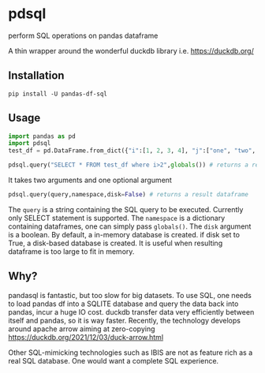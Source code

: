 # pdsql
perform SQL operations on pandas dataframe

A thin wrapper around the wonderful duckdb library i.e. https://duckdb.org/

## Installation
```
pip install -U pandas-df-sql
```

## Usage
```python
import pandas as pd
import pdsql
test_df = pd.DataFrame.from_dict({"i":[1, 2, 3, 4], "j":["one", "two", "three", "four"]})

pdsql.query("SELECT * FROM test_df where i>2",globals()) # returns a result dataframe
```

It takes two arguments and one optional argument
```python
pdsql.query(query,namespace,disk=False) # returns a result dataframe
```

The ```query``` is a string containing the SQL query to be executed. Currently
only SELECT statement is supported. The ```namespace``` is
a dictionary containing dataframes, one can simply pass ```globals()```. The ```disk``` 
argument is a boolean. By default, a in-memory database is created. if disk set
to True, a disk-based database is created. It is useful when resulting
dataframe is too large to fit in memory.

## Why?
pandasql is fantastic, but too slow for big datasets. To use SQL, one needs to load pandas df into a SQLITE database and query the data back into pandas, incur a huge IO cost. duckdb transfer data very efficiently between itself and pandas, so it is way faster. Recently, the technology develops around apache arrow aiming at zero-copying
https://duckdb.org/2021/12/03/duck-arrow.html

Other SQL-mimicking technologies such as IBIS are not as feature rich as a real SQL database. One would want a complete SQL experience.
